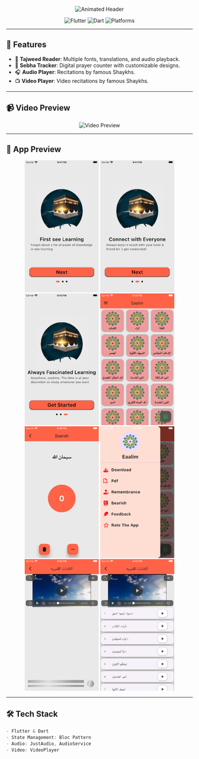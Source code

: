 <p align="center">
  <img src="https://readme-typing-svg.demolab.com?font=Fira+Code&weight=600&size=28&duration=3000&pause=500&color=22C55E&center=true&vCenter=true&width=435&lines=%F0%9F%93%81+Tajweed+App+%F0%9F%93%81;Learn+%26+Practice+Tajweed+Rules%26" alt="Animated Header">
</p>

<p align="center">
  <img src="https://img.shields.io/badge/Flutter-02569B?style=for-the-badge&logo=flutter&logoColor=white" alt="Flutter">
  <img src="https://img.shields.io/badge/Dart-0175C2?style=for-the-badge&logo=dart&logoColor=white" alt="Dart">
  <img src="https://img.shields.io/badge/Platforms-Android%20%7C%20iOS-informational?style=for-the-badge" alt="Platforms">
</p>

---

## 🌟 Features
- 🕌 **Tajweed Reader**: Multiple fonts, translations, and audio playback.
- 📿 **Sebha Tracker**: Digital prayer counter with customizable designs.
- 🎧 **Audio Player**: Recitations by famous Shaykhs.
- 📺 **Video Player**: Video recitations by famous Shaykhs.

---

## 📹 **Video Preview**
<p align="center">
  <img src="Readme/record.gif" width="300" alt="Video Preview">
</p>

---

## 🎥 App Preview
<!-- Replace with your GIFs later -->
<p align="center">
  <img src="Readme/introduction1.png" width="200" alt="Introduction 1">
  <img src="Readme/introduction2.png" width="200" alt="Introduction 2">
  <img src="Readme/introduction3.png" width="200" alt="Introduction 3">
  <img src="Readme/home_page.png" width="200" alt="Tajweed">
  <img src="Readme/sebha_page.png" width="200" alt="Sebha">
  <img src="Readme/drawer.png" width="200" alt="Drawer">
  <img src="Readme/details_page.png" width="200" alt="Detailes Page">
  <img src="Readme/details_page0.png" width="200" alt="Detailes Page">
</p>

---

## 🛠️ Tech Stack
```dart
- Flutter & Dart
- State Management: Bloc Pattern
- Audio: JustAudio, AudioService
- Video: VideoPlayer
```
